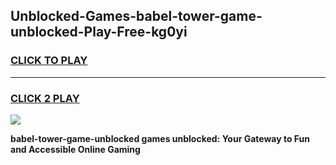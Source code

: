 
## Unblocked-Games-babel-tower-game-unblocked-Play-Free-kg0yi
<h3>
<a href="https://premium76.site?title=babel-tower-game-unblocked&ref=19M">CLICK TO PLAY</a></h3>
<hr>

<h3>
<a href="https://premium76.site?title=babel-tower-game-unblocked&ref=19M">CLICK 2 PLAY</a>
  
</h3>

<a href="https://premium76.site?title=babel-tower-game-unblocked&ref=19M"><img src="https://clearcache.store/games.png"></a>


**babel-tower-game-unblocked games unblocked: Your Gateway to Fun and Accessible Online Gaming**
